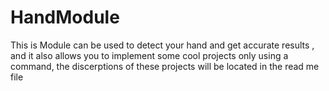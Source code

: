# HandModule
This is Module can be used to detect your hand and get accurate results , and it also allows you to implement some cool projects only using a command, the discerptions of these projects will be located in the read me file 
